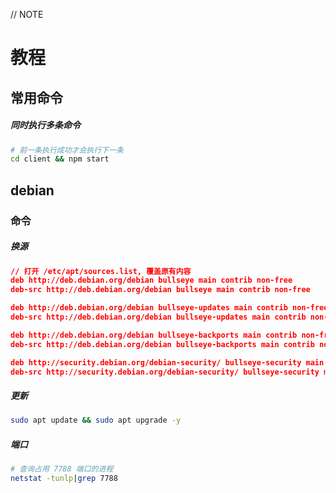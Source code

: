 // NOTE

# 教程

## 常用命令

##### 同时执行多条命令

```bash
# 前一条执行成功才会执行下一条
cd client && npm start
```

## debian

### 命令

##### 换源

```json
// 打开 /etc/apt/sources.list, 覆盖原有内容
deb http://deb.debian.org/debian bullseye main contrib non-free
deb-src http://deb.debian.org/debian bullseye main contrib non-free

deb http://deb.debian.org/debian bullseye-updates main contrib non-free
deb-src http://deb.debian.org/debian bullseye-updates main contrib non-free

deb http://deb.debian.org/debian bullseye-backports main contrib non-free
deb-src http://deb.debian.org/debian bullseye-backports main contrib non-free

deb http://security.debian.org/debian-security/ bullseye-security main contrib non-free
deb-src http://security.debian.org/debian-security/ bullseye-security main contrib non-free
```

##### 更新

```bash
sudo apt update && sudo apt upgrade -y
```

##### 端口

```bash
# 查询占用 7788 端口的进程
netstat -tunlp|grep 7788
```
